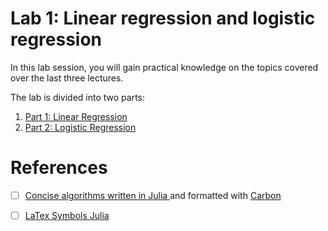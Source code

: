 # Lab 1: Linear regression and logistic regression

In this lab session, you will gain practical knowledge on the topics covered over the last three lectures.

The lab is divided into two parts:

1. [Part 1: Linear Regression](./linear/linear.md)
2. [Part 2: Logistic Regression](./logistic/logistic.md)

# References

- [ ] [Concise algorithms written in Julia ](https://github.com/mossr/BeautifulAlgorithms.jl) and formatted with [Carbon](https://carbon.now.sh/)
- [ ] [LaTex Symbols Julia](https://github.com/JuliaLang/julia/blob/master/stdlib/REPL/src/latex_symbols.jl)


